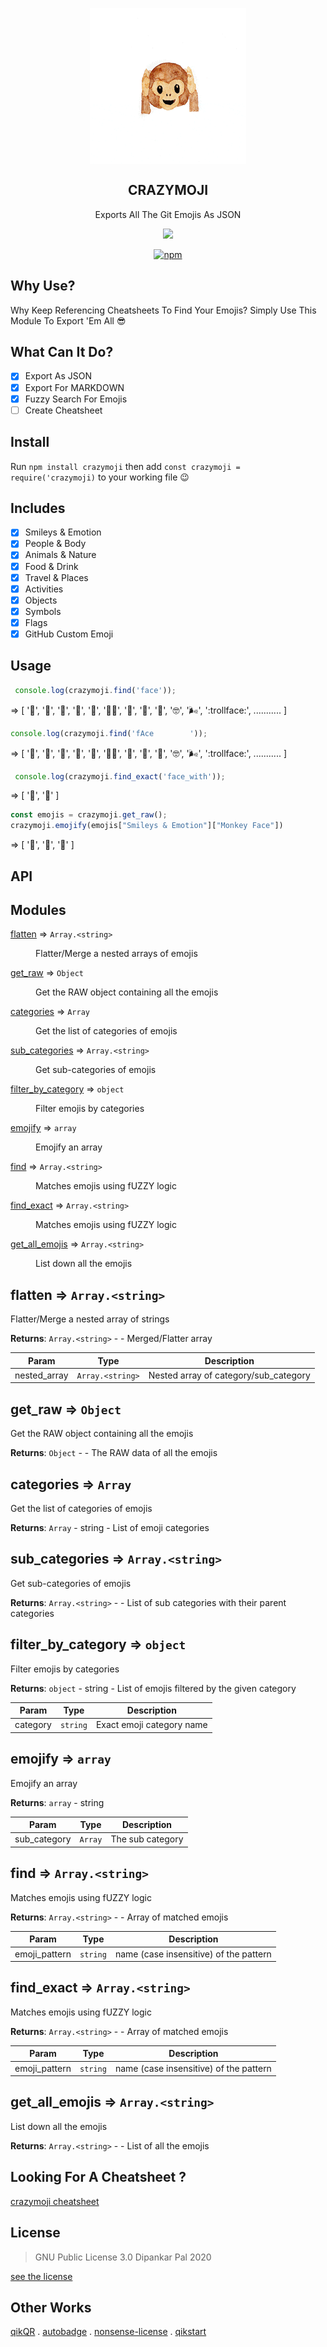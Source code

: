 <div align="center">
<p align="center"><img src="./logo.gif" align="center" /></p>
<p align="center"><h2 align="center">CRAZYMOJI</h2></p>
<p align="center"> Exports All The Git Emojis As JSON </p>
<p align="center"><a href="https://github.com/deep5050/crazymoji/actions?query=workflow%3Anpm-publish"><img src="https://img.shields.io/github/workflow/status/deep5050/crazymoji/npm-publish?label=npm-publish&logo=github&style=for-the-badge"></a></p>

<p align="center"><a href="https://www.npmjs.com/package/crazymoji"><img alt="npm" src="https://img.shields.io/npm/dt/crazymoji?color=red&label=INSTALL&logo=npm&style=for-the-badge"></a></p>
</div>


## Why Use?
Why Keep Referencing Cheatsheets To Find Your Emojis? Simply Use This Module To Export 'Em All :sunglasses:

## What Can It Do?
- [x] Export As JSON
- [x] Export For MARKDOWN
- [x] Fuzzy Search For Emojis
- [ ] Create Cheatsheet

## Install
Run `npm install crazymoji` then add `const crazymoji = require('crazymoji)` to your working file :wink:

## Includes
- [x]  Smileys & Emotion
- [x]  People & Body
- [x]  Animals & Nature
- [x]  Food & Drink
- [x]  Travel & Places
- [x]  Activities
- [x]  Objects
- [x]  Symbols
- [x]  Flags
- [x]  GitHub Custom Emoji

## Usage
```js
 console.log(crazymoji.find('face'));
```
=> [
  ':face_with_thermometer:',
  ':face_with_head_bandage:',
  ':facepunch:',
  ':facepalm:',
  ':hot_face:',
  ':man_facepalming:',
  ':fox_face:',
  ':zany_face:',
  ':cold_face:',
  ':nerd_face:',
  ':wind_face:',
  ':trollface:',
...........
]


```js 
console.log(crazymoji.find('fAce        '));

```
=> 
[
  ':face_with_thermometer:',
  ':face_with_head_bandage:',
  ':facepunch:',
  ':facepalm:',
  ':hot_face:',
  ':man_facepalming:',
  ':fox_face:',
  ':zany_face:',
  ':cold_face:',
  ':nerd_face:',
  ':wind_face:',
  ':trollface:',
...........
]

```js
 console.log(crazymoji.find_exact('face_with'));
```
=> [ ':face_with_thermometer:', ':face_with_head_bandage:' ]


```js 
const emojis = crazymoji.get_raw();
crazymoji.emojify(emojis["Smileys & Emotion"]["Monkey Face"])
```
=> [ ':see_no_evil:', ':hear_no_evil:', ':speak_no_evil:' ]


## API

## Modules

<dl>
<dt><a href="#module_flatten">flatten</a> ⇒ <code>Array.&lt;string&gt;</code></dt>
<dd><p>Flatter/Merge a nested arrays of emojis</p>
</dd>
<dt><a href="#module_get_raw">get_raw</a> ⇒ <code>Object</code></dt>
<dd><p>Get the RAW object containing all the emojis</p>
</dd>
<dt><a href="#module_categories">categories</a> ⇒ <code>Array</code></dt>
<dd><p>Get the list of categories of emojis</p>
</dd>
<dt><a href="#module_sub_categories">sub_categories</a> ⇒ <code>Array.&lt;string&gt;</code></dt>
<dd><p>Get sub-categories of emojis</p>
</dd>
<dt><a href="#module_filter_by_category">filter_by_category</a> ⇒ <code>object</code></dt>
<dd><p>Filter emojis by categories</p>
</dd>
<dt><a href="#module_emojify">emojify</a> ⇒ <code>array</code></dt>
<dd><p>Emojify an array</p>
</dd>
<dt><a href="#module_find">find</a> ⇒ <code>Array.&lt;string&gt;</code></dt>
<dd><p>Matches emojis using fUZZY logic</p>
</dd>
<dt><a href="#module_find_exact">find_exact</a> ⇒ <code>Array.&lt;string&gt;</code></dt>
<dd><p>Matches emojis using fUZZY logic</p>
</dd>
<dt><a href="#module_get_all_emojis">get_all_emojis</a> ⇒ <code>Array.&lt;string&gt;</code></dt>
<dd><p>List down all the emojis</p>
</dd>
</dl>

<a name="module_flatten"></a>

## flatten ⇒ <code>Array.&lt;string&gt;</code>
Flatter/Merge a nested array of strings

**Returns**: <code>Array.&lt;string&gt;</code> - - Merged/Flatter array  

| Param | Type | Description |
| --- | --- | --- |
| nested_array | <code>Array.&lt;string&gt;</code> | Nested array of category/sub_category |

<a name="module_get_raw"></a>

## get\_raw ⇒ <code>Object</code>
Get the RAW object containing all the emojis

**Returns**: <code>Object</code> - - The RAW data of all the emojis  
<a name="module_categories"></a>

## categories ⇒ <code>Array</code>
Get the list of categories of emojis

**Returns**: <code>Array</code> - string - List of emoji categories  
<a name="module_sub_categories"></a>

## sub\_categories ⇒ <code>Array.&lt;string&gt;</code>
Get sub-categories of emojis

**Returns**: <code>Array.&lt;string&gt;</code> - - List of sub categories with their parent categories  
<a name="module_filter_by_category"></a>

## filter\_by\_category ⇒ <code>object</code>
Filter emojis by categories

**Returns**: <code>object</code> - string - List of emojis filtered by the given category  

| Param | Type | Description |
| --- | --- | --- |
| category | <code>string</code> | Exact emoji category name |

<a name="module_emojify"></a>

## emojify ⇒ <code>array</code>
Emojify an array

**Returns**: <code>array</code> - string  

| Param | Type | Description |
| --- | --- | --- |
| sub_category | <code>Array</code> | The sub category |

<a name="module_find"></a>

## find ⇒ <code>Array.&lt;string&gt;</code>
Matches emojis using fUZZY logic

**Returns**: <code>Array.&lt;string&gt;</code> - - Array of matched emojis  

| Param | Type | Description |
| --- | --- | --- |
| emoji_pattern | <code>string</code> | name (case insensitive) of the pattern |

<a name="module_find_exact"></a>

## find\_exact ⇒ <code>Array.&lt;string&gt;</code>
Matches emojis using fUZZY logic

**Returns**: <code>Array.&lt;string&gt;</code> - - Array of matched emojis  

| Param | Type | Description |
| --- | --- | --- |
| emoji_pattern | <code>string</code> | name (case insensitive) of the pattern |

<a name="module_get_all_emojis"></a>

## get\_all\_emojis ⇒ <code>Array.&lt;string&gt;</code>
List down all the emojis

**Returns**: <code>Array.&lt;string&gt;</code> - - List of all the emojis  


## Looking For A Cheatsheet ?
[crazymoji cheatsheet](./cheatsheet.md)

## License
> GNU Public License 3.0 Dipankar Pal 2020

[see the license](./LICENSE)

## Other Works
[qikQR](https://girhub.com/deep5050/qikQR) . [autobadge](https://girhub.com/deep5050/autobadge) . [nonsense-license](https://girhub.com/deep5050/nonsense) . [qikstart](https://girhub.com/deep5050/qikstart)

